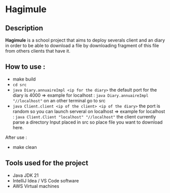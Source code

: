 # Hagimule

## Description
**Hagimule** is a school project that aims to deploy severals client and an diary in order to be able to download a file by downloading fragment of this file from others clients that have it. 

## How to use :
- make build 
- `cd src`
- `java Diary.annuaireImpl <ip for the diary>` the default port for the diary is 4000 => example for localhost : `java Diary.annuaireImpl "//localhost"`
on an other terminal go to src
- `java Client.client <ip of the client> <ip of the diary>` the port is random so you can launch serveral on localhost => example for localhost : `java Client.Client "localhost" "//localhost"` 
the client currently parse a directory Input placed in src so place file you want to download here.


After use :
- make clean

## Tools used for the project
- Java JDK 21
- IntelliJ Idea / VS Code software
- AWS Virtual machines
